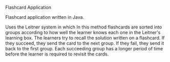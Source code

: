 Flashcard Application

Flashcard application written in Java.

Uses the Leitner system in which In this method flashcards are sorted into groups according to how well
the learner knows each one in the Leitner's learning box. The learners try to recall the solution written on 
a flashcard. If they succeed, they send the card to the next group. If they fail, they send it back to the first group. 
Each succeeding group has a longer period of time before the learner is required to revisit the cards.
